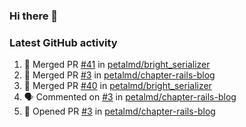### Hi there 👋


### Latest GitHub activity
<!--START_SECTION:activity-->
1. 🎉 Merged PR [#41](https://github.com/petalmd/bright_serializer/pull/41) in [petalmd/bright_serializer](https://github.com/petalmd/bright_serializer)
2. 🎉 Merged PR [#3](https://github.com/petalmd/chapter-rails-blog/pull/3) in [petalmd/chapter-rails-blog](https://github.com/petalmd/chapter-rails-blog)
3. 🎉 Merged PR [#40](https://github.com/petalmd/bright_serializer/pull/40) in [petalmd/bright_serializer](https://github.com/petalmd/bright_serializer)
4. 🗣 Commented on [#3](https://github.com/petalmd/chapter-rails-blog/issues/3) in [petalmd/chapter-rails-blog](https://github.com/petalmd/chapter-rails-blog)
5. 💪 Opened PR [#3](https://github.com/petalmd/chapter-rails-blog/pull/3) in [petalmd/chapter-rails-blog](https://github.com/petalmd/chapter-rails-blog)
<!--END_SECTION:activity-->

<!--
**Bhacaz/bhacaz** is a ✨ _special_ ✨ repository because its `README.md` (this file) appears on your GitHub profile.

Here are some ideas to get you started:

- 🔭 I’m currently working on ...
- 🌱 I’m currently learning ...
- 👯 I’m looking to collaborate on ...
- 🤔 I’m looking for help with ...
- 💬 Ask me about ...
- 📫 How to reach me: ...
- 😄 Pronouns: ...
- ⚡ Fun fact: ...
-->

